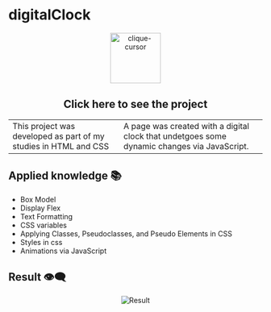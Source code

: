 # digitalClock
<!-- https://ojordany.github.io/digitalClock/ -->
<div align="center">
 <a href="https://ojordany.github.io/digitalClock/" alt='next'><img align="center"src="https://cdn.discordapp.com/attachments/897609680073941012/963207775045971988/pngwing-edit.png" alt="clique-cursor" width="100px"></a>
 <h2>Click here to see the project</h2>
</div>


<table border="0.5">
  <tr>
    <td>
      This project was developed as part of my studies in HTML and CSS
    </td>
    <td>
      A page was created with a digital clock that undetgoes some dynamic changes via JavaScript.
    </td>
  </tr>
</table>

## Applied knowledge 📚
- Box Model
- Display Flex
- Text Formatting
- CSS variables
- Applying Classes, Pseudoclasses, and Pseudo Elements in CSS
- Styles in css
- Animations via JavaScript

## Result 👁️‍🗨️
<div align="center">
 <img align="center" src="https://user-images.githubusercontent.com/84668196/194891622-0dcb171d-e073-43ae-9e02-788923f2ac38.png" alt="Result"> 
</div>
